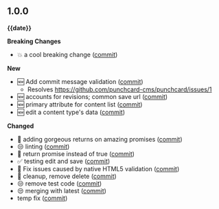 ## 1.0.0
**{{date}}**

**Breaking Changes**

* :boom: a cool breaking change ([commit](https://github.com/punchcard-cms/semantic-release/commit/98e099d2b00c620c8fd1986ed4e3b474b923f51a))

**New**

* :new: Add commit message validation ([commit](https://github.com/punchcard-cms/semantic-release/commit/d7978f43850f74460d10bdaf7b18604910db2292))
  * Resolves https://github.com/punchcard-cms/punchcard/issues/1
* :new: accounts for revisions; common save url ([commit](https://github.com/punchcard-cms/semantic-release/commit/98e099d2b00c620c8fdde10274287f9d9187dd4f))
* :new: primary attribute for content list ([commit](https://github.com/punchcard-cms/semantic-release/commit/02e4ac46d51f57bb8a572b792e14ac75b0193a0d))
* :new: edit a content type's data ([commit](https://github.com/punchcard-cms/semantic-release/commit/f3888818678abf059b3710da7df57d278fb1118b))

**Changed**

* :art: adding gorgeous returns on amazing promises ([commit](https://github.com/punchcard-cms/semantic-release/commit/bbf60894cbb8ec095eb1c02eff3c69a778d75158))
* :unamused: linting ([commit](https://github.com/punchcard-cms/semantic-release/commit/e4112ffadf3ea1274c8a3161dbabf63bd1a3e949))
* :art: return promise instead of true ([commit](https://github.com/punchcard-cms/semantic-release/commit/94f0e9ff36a5d975d82a6e4f1b8619a45f063a93))
* :white_check_mark: testing edit and save ([commit](https://github.com/punchcard-cms/semantic-release/commit/c45812621c9d241bfccff1a10f195478fa7e1658))
* :bug: Fix issues caused by native HTML5 validation ([commit](https://github.com/punchcard-cms/semantic-release/commit/74521863fd930f55c9d1986ed4e3b474b923f51a))
* :shirt: cleanup, remove delete ([commit](https://github.com/punchcard-cms/semantic-release/commit/c02e32bc6a2dd08f726385730a55fcc0299af14d))
* :unamused: remove test code ([commit](https://github.com/punchcard-cms/semantic-release/commit/487b2879843e8e4ade53179dcf792f8da92bc00a))
* :unamused: merging with latest ([commit](https://github.com/punchcard-cms/semantic-release/commit/64609db539242339d2fe597b8a1f108eccda5af2))
* temp fix ([commit](https://github.com/punchcard-cms/semantic-release/commit/83ca3f0a5524d95b4cd42f587b57d4265632db4b))
